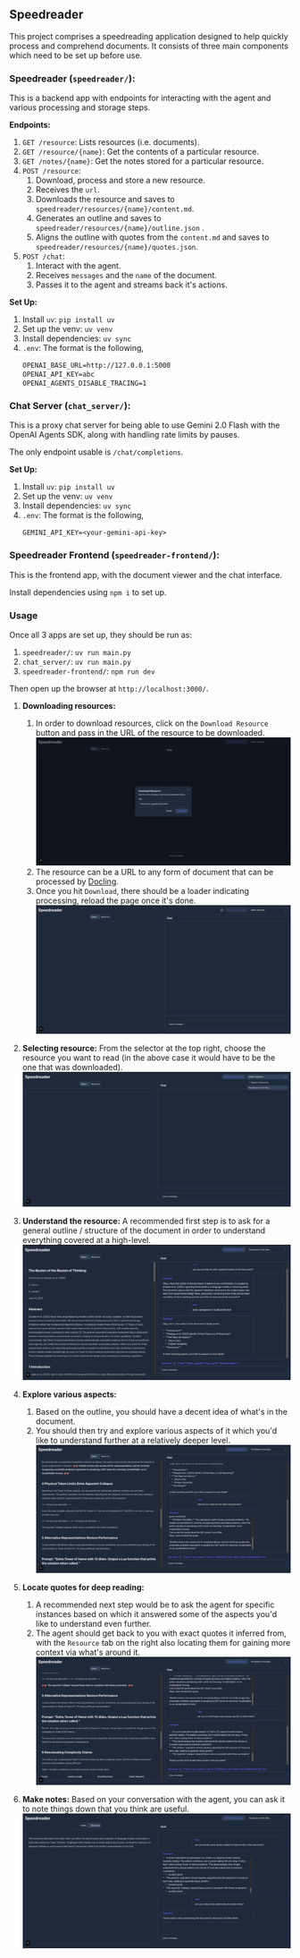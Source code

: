 ## Speedreader

This project comprises a speedreading application designed to help quickly process and comprehend documents. It consists of three main components which need to be set up before use.

### Speedreader (`speedreader/`):

This is a backend app with endpoints for interacting with the agent and various processing and storage steps.

**Endpoints:**
1. `GET /resource`: Lists resources (i.e. documents).
2. `GET /resource/{name}`: Get the contents of a particular resource.
3. `GET /notes/{name}`: Get the notes stored for a particular resource.
4. `POST /resource`:
    1. Download, process and store a new resource.
    2. Receives the `url`.
    3. Downloads the resource and saves to `speedreader/resources/{name}/content.md`.
    4. Generates an outline and saves to `speedreader/resources/{name}/outline.json` .
    5. Aligns the outline with quotes from the `content.md` and saves to `speedreader/resources/{name}/quotes.json`.
5. `POST /chat`:
    1. Interact with the agent.
    2. Receives `messages` and the `name` of the document.
    3. Passes it to the agent and streams back it's actions.

**Set Up:**
1. Install `uv`: `pip install uv`
2. Set up the venv: `uv venv`
3. Install dependencies: `uv sync`
4. `.env`: The format is the following,
    ```
    OPENAI_BASE_URL=http://127.0.0.1:5000
    OPENAI_API_KEY=abc
    OPENAI_AGENTS_DISABLE_TRACING=1
    ```


### Chat Server (`chat_server/`):

This is a proxy chat server for being able to use Gemini 2.0 Flash with the OpenAI Agents SDK, along with handling rate limits by pauses.

The only endpoint usable is `/chat/completions`.

**Set Up:**
1. Install `uv`: `pip install uv`
2. Set up the venv: `uv venv`
3. Install dependencies: `uv sync`
4. `.env`: The format is the following,
    ```
    GEMINI_API_KEY=<your-gemini-api-key>
    ```

### Speedreader Frontend (`speedreader-frontend/`):

This is the frontend app, with the document viewer and the chat interface.

Install dependencies using `npm i` to set up.


### Usage

Once all 3 apps are set up, they should be run as:

1. `speedreader/`: `uv run main.py`
2. `chat_server/`: `uv run main.py`
3. `speedreader-frontend/`: `npm run dev`

Then open up the browser at `http://localhost:3000/`.

1. **Downloading resources:**
    1. In order to download resources, click on the `Download Resource` button and pass in the URL of the resource to be downloaded.
        ![download_1](images/download_1.png)
    2. The resource can be a URL to any form of document that can be processed by [Docling](https://github.com/DS4SD/docling).
    3. Once you hit `Download`, there should be a loader indicating processing, reload the page once it's done.
        ![download_2](images/download_2.png)

2. **Selecting resource:** From the selector at the top right, choose the resource you want to read
    (in the above case it would have to be the one that was downloaded).
    ![select](images/select.png)

3. **Understand the resource:** A recommended first step is to ask for a general outline / structure of the document in order to understand everything covered at a high-level.
    ![outline](images/outline.png)

4. **Explore various aspects:**
    1. Based on the outline, you should have a decent idea of what's in the document.
    2. You should then try and explore various aspects of it which you'd like to understand further at a relatively deeper level.
    ![explore](images/explore.png)

5. **Locate quotes for deep reading:**
    1. A recommended next step would be to ask the agent for specific instances based on which it answered some of the aspects you'd like to understand even further.
    2. The agent should get back to you with exact quotes it inferred from, with the `Resource` tab on the right also locating them for gaining more context via what's around it.
    ![locate_quotes](images/locate_quotes.png)

6. **Make notes:** Based on your conversation with the agent, you can ask it to note things down that you think are useful.
    ![notes](images/notes.png)
